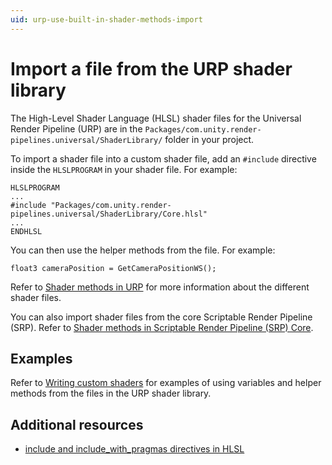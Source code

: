 ```yaml
---
uid: urp-use-built-in-shader-methods-import
---
```

# Import a file from the URP shader library

The High-Level Shader Language (HLSL) shader files for the Universal Render Pipeline (URP) are in the `Packages/com.unity.render-pipelines.universal/ShaderLibrary/` folder in your project.

To import a shader file into a custom shader file, add an `#include` directive inside the `HLSLPROGRAM` in your shader file. For example:

```hlsl
HLSLPROGRAM
...
#include "Packages/com.unity.render-pipelines.universal/ShaderLibrary/Core.hlsl"
...
ENDHLSL
```

You can then use the helper methods from the file. For example:

```hlsl
float3 cameraPosition = GetCameraPositionWS();
```

Refer to [Shader methods in URP](use-built-in-shader-methods.md) for more information about the different shader files.

You can also import shader files from the core Scriptable Render Pipeline (SRP). Refer to [Shader methods in Scriptable Render Pipeline (SRP) Core](https://docs.unity3d.com/Packages/com.unity.render-pipelines.core@17.0/manual/built-in-shader-methods.html).

## Examples

Refer to [Writing custom shaders](writing-custom-shaders-urp.md) for examples of using variables and helper methods from the files in the URP shader library.

## Additional resources

- [include and include_with_pragmas directives in HLSL](https://docs.unity3d.com/Manual/shader-include-directives.html)
